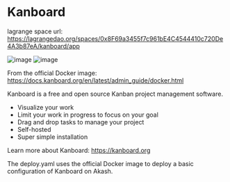 # Kanboard

lagrange space url: https://lagrangedao.org/spaces/0x8F69a3455f7c961bE4C4544410c720De4A3b87eA/kanboard/app

![image](https://github.com/DDUPA/awesome-swanchain/assets/108317289/6dede7e3-b24e-4d1e-8888-0671bda646a2)
![image](https://github.com/DDUPA/awesome-swanchain/assets/108317289/9d60ba1b-03b2-4901-94d3-25c83a4616d2)


From the official Docker image:
https://docs.kanboard.org/en/latest/admin_guide/docker.html

Kanboard is a free and open source Kanban project management software.

* Visualize your work
* Limit your work in progress to focus on your goal
* Drag and drop tasks to manage your project
* Self-hosted
* Super simple installation

Learn more about Kanboard: https://kanboard.org

The deploy.yaml uses the official Docker image to deploy a basic configuration of Kanboard on Akash.
